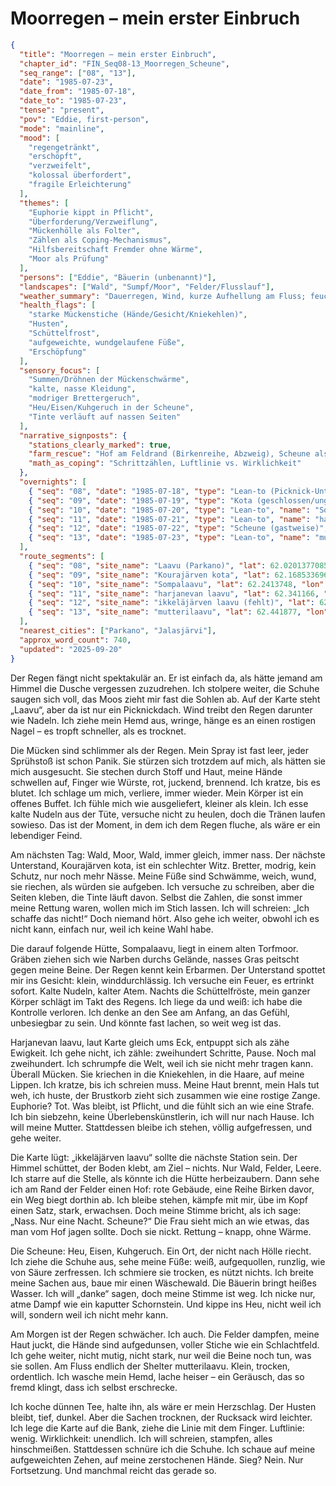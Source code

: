 # Moorregen – mein erster Einbruch

```json
{
  "title": "Moorregen – mein erster Einbruch",
  "chapter_id": "FIN_Seq08-13_Moorregen_Scheune",
  "seq_range": ["08", "13"],
  "date": "1985-07-23",
  "date_from": "1985-07-18",
  "date_to": "1985-07-23",
  "tense": "present",
  "pov": "Eddie, first-person",
  "mode": "mainline",
  "mood": [
    "regengetränkt",
    "erschöpft",
    "verzweifelt",
    "kolossal überfordert",
    "fragile Erleichterung"
  ],
  "themes": [
    "Euphorie kippt in Pflicht",
    "Überforderung/Verzweiflung",
    "Mückenhölle als Folter",
    "Zählen als Coping-Mechanismus",
    "Hilfsbereitschaft Fremder ohne Wärme",
    "Moor als Prüfung"
  ],
  "persons": ["Eddie", "Bäuerin (unbenannt)"],
  "landscapes": ["Wald", "Sumpf/Moor", "Felder/Flusslauf"],
  "weather_summary": "Dauerregen, Wind, kurze Aufhellung am Fluss; feucht-kalt.",
  "health_flags": [
    "starke Mückenstiche (Hände/Gesicht/Kniekehlen)",
    "Husten",
    "Schüttelfrost",
    "aufgeweichte, wundgelaufene Füße",
    "Erschöpfung"
  ],
  "sensory_focus": [
    "Summen/Dröhnen der Mückenschwärme",
    "kalte, nasse Kleidung",
    "modriger Brettergeruch",
    "Heu/Eisen/Kuhgeruch in der Scheune",
    "Tinte verläuft auf nassen Seiten"
  ],
  "narrative_signposts": {
    "stations_clearly_marked": true,
    "farm_rescue": "Hof am Feldrand (Birkenreihe, Abzweig), Scheune als trockener Zufluchtsort",
    "math_as_coping": "Schrittzählen, Luftlinie vs. Wirklichkeit"
  },
  "overnights": [
    { "seq": "08", "date": "1985-07-18", "type": "Lean-to (Picknick-Unterstand)", "name": "Laavu (Parkano)", "near": "Parkano (Pirkanmaa)" },
    { "seq": "09", "date": "1985-07-19", "type": "Kota (geschlossen/ungenügend)", "name": "Kourajärven kota", "near": "Parkano/Satakunta" },
    { "seq": "10", "date": "1985-07-20", "type": "Lean-to", "name": "Sompalaavu", "near": "ehem. Torfabbaugebiet, Pirkanmaa" },
    { "seq": "11", "date": "1985-07-21", "type": "Lean-to", "name": "harjanevan laavu", "near": "Jalasjärvi (Etelä-Pohjanmaa)" },
    { "seq": "12", "date": "1985-07-22", "type": "Scheune (gastweise)", "name": "ikkeläjärven laavu (nicht vorhanden) → Bauernhofscheune", "near": "Jalasjärvi (Etelä-Pohjanmaa)" },
    { "seq": "13", "date": "1985-07-23", "type": "Lean-to", "name": "mutterilaavu", "near": "Flusslauf bei Jalasjärvi (Etelä-Pohjanmaa)" }
  ],
  "route_segments": [
    { "seq": "08", "site_name": "Laavu (Parkano)", "lat": 62.0201377085, "lon": 23.0195876993, "province": "Pirkanmaa", "landscape": "Wald" },
    { "seq": "09", "site_name": "Kourajärven kota", "lat": 62.1685336962, "lon": 22.8426289234, "province": "Satakunta", "landscape": "Sumpf/Wald" },
    { "seq": "10", "site_name": "Sompalaavu", "lat": 62.2413748, "lon": 22.8599064, "province": "Pirkanmaa", "landscape": "Sumpf/Moor" },
    { "seq": "11", "site_name": "harjanevan laavu", "lat": 62.341166, "lon": 22.586337, "province": "Etelä-Pohjanmaa", "landscape": "Sumpf/Moor" },
    { "seq": "12", "site_name": "ikkeläjärven laavu (fehlt)", "lat": 62.404807, "lon": 22.501767, "province": "Etelä-Pohjanmaa", "landscape": "Felder/Hof am Feldrand" },
    { "seq": "13", "site_name": "mutterilaavu", "lat": 62.441877, "lon": 22.310695, "province": "Etelä-Pohjanmaa", "landscape": "Felder/Flusslauf" }
  ],
  "nearest_cities": ["Parkano", "Jalasjärvi"],
  "approx_word_count": 740,
  "updated": "2025-09-20"
}
```
Der Regen fängt nicht spektakulär an. Er ist einfach da, als hätte jemand am Himmel die Dusche vergessen zuzudrehen. Ich stolpere weiter, die Schuhe saugen sich voll, das Moos zieht mir fast die Sohlen ab. Auf der Karte steht „Laavu“, aber da ist nur ein Picknickdach. Wind treibt den Regen darunter wie Nadeln. Ich ziehe mein Hemd aus, wringe, hänge es an einen rostigen Nagel – es tropft schneller, als es trocknet.

Die Mücken sind schlimmer als der Regen. Mein Spray ist fast leer, jeder Sprühstoß ist schon Panik. Sie stürzen sich trotzdem auf mich, als hätten sie mich ausgesucht. Sie stechen durch Stoff und Haut, meine Hände schwellen auf, Finger wie Würste, rot, juckend, brennend. Ich kratze, bis es blutet. Ich schlage um mich, verliere, immer wieder. Mein Körper ist ein offenes Buffet. Ich fühle mich wie ausgeliefert, kleiner als klein. Ich esse kalte Nudeln aus der Tüte, versuche nicht zu heulen, doch die Tränen laufen sowieso. Das ist der Moment, in dem ich dem Regen fluche, als wäre er ein lebendiger Feind.

Am nächsten Tag: Wald, Moor, Wald, immer gleich, immer nass. Der nächste Unterstand, Kourajärven kota, ist ein schlechter Witz. Bretter, modrig, kein Schutz, nur noch mehr Nässe. Meine Füße sind Schwämme, weich, wund, sie riechen, als würden sie aufgeben. Ich versuche zu schreiben, aber die Seiten kleben, die Tinte läuft davon. Selbst die Zahlen, die sonst immer meine Rettung waren, wollen mich im Stich lassen. Ich will schreien: „Ich schaffe das nicht!“ Doch niemand hört. Also gehe ich weiter, obwohl ich es nicht kann, einfach nur, weil ich keine Wahl habe.

Die darauf folgende Hütte, Sompalaavu, liegt in einem alten Torfmoor. Gräben ziehen sich wie Narben durchs Gelände, nasses Gras peitscht gegen meine Beine. Der Regen kennt kein Erbarmen. Der Unterstand spottet mir ins Gesicht: klein, winddurchlässig. Ich versuche ein Feuer, es ertrinkt sofort. Kalte Nudeln, kalter Atem. Nachts die Schüttelfröste, mein ganzer Körper schlägt im Takt des Regens. Ich liege da und weiß: ich habe die Kontrolle verloren. Ich denke an den See am Anfang, an das Gefühl, unbesiegbar zu sein. Und könnte fast lachen, so weit weg ist das.

Harjanevan laavu, laut Karte gleich ums Eck, entpuppt sich als zähe Ewigkeit. Ich gehe nicht, ich zähle: zweihundert Schritte, Pause. Noch mal zweihundert. Ich schrumpfe die Welt, weil ich sie nicht mehr tragen kann. Überall Mücken. Sie kriechen in die Kniekehlen, in die Haare, auf meine Lippen. Ich kratze, bis ich schreien muss. Meine Haut brennt, mein Hals tut weh, ich huste, der Brustkorb zieht sich zusammen wie eine rostige Zange. Euphorie? Tot. Was bleibt, ist Pflicht, und die fühlt sich an wie eine Strafe. Ich bin siebzehn, keine Überlebenskünstlerin, ich will nur nach Hause. Ich will meine Mutter. Stattdessen bleibe ich stehen, völlig aufgefressen, und gehe weiter.

Die Karte lügt: „ikkeläjärven laavu“ sollte die nächste Station sein. Der Himmel schüttet, der Boden klebt, am Ziel – nichts. Nur Wald, Felder, Leere. Ich starre auf die Stelle, als könnte ich die Hütte herbeizaubern. Dann sehe ich am Rand der Felder einen Hof: rote Gebäude, eine Reihe Birken davor, ein Weg biegt dorthin ab. Ich bleibe stehen, kämpfe mit mir, übe im Kopf einen Satz, stark, erwachsen. Doch meine Stimme bricht, als ich sage: „Nass. Nur eine Nacht. Scheune?“ Die Frau sieht mich an wie etwas, das man vom Hof jagen sollte. Doch sie nickt. Rettung – knapp, ohne Wärme.

Die Scheune: Heu, Eisen, Kuhgeruch. Ein Ort, der nicht nach Hölle riecht. Ich ziehe die Schuhe aus, sehe meine Füße: weiß, aufgequollen, runzlig, wie von Säure zerfressen. Ich schmiere sie trocken, es nützt nichts. Ich breite meine Sachen aus, baue mir einen Wäschewald. Die Bäuerin bringt heißes Wasser. Ich will „danke“ sagen, doch meine Stimme ist weg. Ich nicke nur, atme Dampf wie ein kaputter Schornstein. Und kippe ins Heu, nicht weil ich will, sondern weil ich nicht mehr kann.

Am Morgen ist der Regen schwächer. Ich auch. Die Felder dampfen, meine Haut juckt, die Hände sind aufgedunsen, voller Stiche wie ein Schlachtfeld. Ich gehe weiter, nicht mutig, nicht stark, nur weil die Beine noch tun, was sie sollen. Am Fluss endlich der Shelter mutterilaavu. Klein, trocken, ordentlich. Ich wasche mein Hemd, lache heiser – ein Geräusch, das so fremd klingt, dass ich selbst erschrecke.

Ich koche dünnen Tee, halte ihn, als wäre er mein Herzschlag. Der Husten bleibt, tief, dunkel. Aber die Sachen trocknen, der Rucksack wird leichter. Ich lege die Karte auf die Bank, ziehe die Linie mit dem Finger. Luftlinie: wenig. Wirklichkeit: unendlich. Ich will schreien, stampfen, alles hinschmeißen. Stattdessen schnüre ich die Schuhe. Ich schaue auf meine aufgeweichten Zehen, auf meine zerstochenen Hände. Sieg? Nein. Nur Fortsetzung. Und manchmal reicht das gerade so.